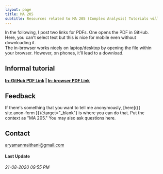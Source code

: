 ```yaml
---
layout: page
title: MA 205
subtitle: Resources related to MA 205 (Complex Analysis) Tutorials will be posted here
---
```


In the following, I post two links for PDFs. One opens the PDF in GitHub. Here, you can't select text but this is nice for mobile even without downloading it.  
The in-browser works nicely on laptop/desktop by opening the file within your browser. However, on phones, it'll lead to a download.

## Informal tutorial 
#### [In-GitHub PDF Link](https://github.com/aryamanmaithani/ma-205-tut/blob/master/informal-tut.pdf) | [In-browser PDF Link](https://aryamanmaithani.github.io/ma-205-tut/informal-tut.pdf)


## Feedback
If there's something that you want to tell me anonymously, [here]({{ site.anon-form }}){:target="_blank"} is where you can do that. Put the context as "MA 205." You may also ask questions here.   
<!-- [Here](/tuts/ma-106/responses) are my responses to some of your responses. -->

## Contact
[aryamanmaithani@gmail.com](mailto:aryamanmaithani@gmail.com)  

#### Last Update
###### 21-08-2020 09:55 PM